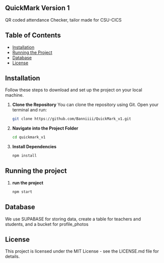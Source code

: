 ## QuickMark Version 1

QR coded attendance Checker, tailor made for CSU-CICS

## Table of Contents
- [Installation](#installation)
- [Running the Project](#running-the-project)
- [Database](#Database)
- [License](#license)

## Installation

Follow these steps to download and set up the project on your local machine.

1. **Clone the Repository**
   You can clone the repository using Git. Open your terminal and run:

   ```bash
   git clone https://github.com/Banniiii/QuickMark_v1.git

2. **Navigate into the Project Folder**

   ```bash
   cd quickmark_v1

3. **Install Dependencies**

   ```bash
   npm install

## Running the project

1. **run the project**

   ```bash
   npm start

## Database

We use SUPABASE for storing data, create a table for teachers and students, and a bucket for profile_photos

## License
This project is licensed under the MIT License - see the LICENSE.md file for details.
